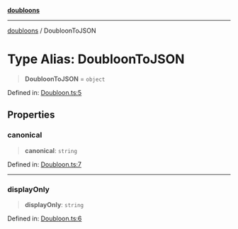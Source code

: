 [**doubloons**](../README.md)

***

[doubloons](../globals.md) / DoubloonToJSON

# Type Alias: DoubloonToJSON

> **DoubloonToJSON** = `object`

Defined in: [Doubloon.ts:5](https://github.com/HitchPin/doubloon-ts/blob/5e314197f83920e68e96475278a29ff25564f17e/src/Doubloon.ts#L5)

## Properties

### canonical

> **canonical**: `string`

Defined in: [Doubloon.ts:7](https://github.com/HitchPin/doubloon-ts/blob/5e314197f83920e68e96475278a29ff25564f17e/src/Doubloon.ts#L7)

***

### displayOnly

> **displayOnly**: `string`

Defined in: [Doubloon.ts:6](https://github.com/HitchPin/doubloon-ts/blob/5e314197f83920e68e96475278a29ff25564f17e/src/Doubloon.ts#L6)
